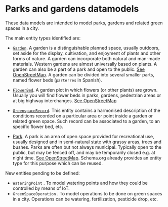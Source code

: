 # Parks and gardens datamodels

These data models are intended to model parks, gardens and related green spaces
in a city.

The main entity types identified are:

-   [`Garden`](https://swagger.lab.fiware.org/?url=https://smart-data-models.github.io/dataModel.ParksAndGardens/Garden/swagger.yaml). A garden is a distinguishable planned
    space, usually outdoors, set aside for the display, cultivation, and
    enjoyment of plants and other forms of nature. A garden can incorporate both
    natural and man-made materials. Western gardens are almost universally based
    on plants. A garden can also be a part of a park and open to the public.
    [See OpenStreetMap](http://wiki.openstreetmap.org/wiki/Tag:leisure%3Dgarden).
    A garden can be divided into several smaller parts, named flower beds
    (`parterres` in Spanish).

-   [`FlowerBed`](https://swagger.lab.fiware.org/?url=https://smart-data-models.github.io/dataModel.ParksAndGardens/FlowerBed/swagger.yaml). A garden plot in which flowers (or
    other plants) are grown. Usually you will find flower beds in parks,
    gardens, pedestrian areas or at big highway interchanges.
    [See OpenStreetMap](http://wiki.openstreetmap.org/wiki/Proposed_features/flowerbed)

-   [`GreenspaceRecord`](https://swagger.lab.fiware.org/?url=https://smart-data-models.github.io/dataModel.ParksAndGardens/GreenspaceRecord/swagger.yaml). This entity contains a
    harmonised description of the conditions recorded on a particular area or
    point inside a garden or related green space. Such record can be associated
    to a garden, to an specific flower bed, etc.

-   [Park](http://schema.org/Park). A park is an area of open space provided for
    recreational use, usually designed and in semi-natural state with grassy
    areas, trees and bushes. Parks are often but not always municipal. Typically
    open to the public, but may be fenced off, and may be temporarily closed
    e.g. at night time.
    [See OpenStreetMap](http://wiki.openstreetmap.org/wiki/Tag:leisure%3Dpark).
    Schema.org already provides an entity type for this purpose which can be
    reused.

New entities pending to be defined:

-   `WateringPoint` . To model watering points and how they could be controlled
    by means of IoT.
-   `GreenSpaceOperation` . To model operations to be done on green spaces in a
    city. Operations can be watering, fertilization, pesticide drop, etc.
